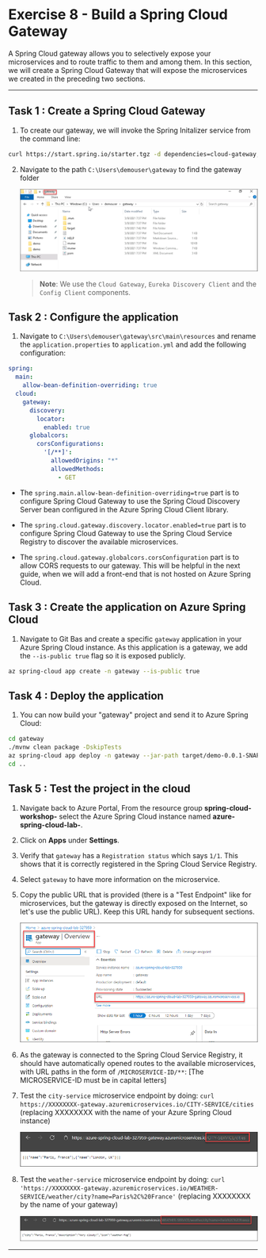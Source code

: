 # Exercise 8 - Build a Spring Cloud Gateway

A Spring Cloud gateway allows you to selectively expose your microservices and to route traffic to them and among them. In this section, we will create a Spring Cloud Gateway that will expose the microservices we created in the preceding two sections.

---

## Task 1 : Create a Spring Cloud Gateway

1. To create our gateway, we will invoke the Spring Initalizer service from the command line:

```bash
curl https://start.spring.io/starter.tgz -d dependencies=cloud-gateway,cloud-eureka,cloud-config-client -d baseDir=gateway -d bootVersion=2.3.8 -d javaVersion=1.8 | tar -xzvf -
```
2. Navigate to the path `C:\Users\demouser\gateway` to find the gateway folder 

   ![gateway](media/gateway.png)

   > **Note**: We use the `Cloud Gateway`, `Eureka Discovery Client` and the `Config Client` components.

## Task 2 : Configure the application

1. Navigate to `C:\Users\demouser\gateway\src\main\resources` and rename the `application.properties` to `application.yml` and add the following configuration:

```yaml
spring:
  main:
    allow-bean-definition-overriding: true
  cloud:
    gateway:
      discovery:
        locator:
          enabled: true
      globalcors:
        corsConfigurations:
          '[/**]':
            allowedOrigins: "*"
            allowedMethods:
              - GET

```

  - The `spring.main.allow-bean-definition-overriding=true` part is to configure Spring Cloud Gateway to use the Spring Cloud Discovery Server bean configured in the Azure Spring Cloud Client library.
 
  - The `spring.cloud.gateway.discovery.locator.enabled=true` part is to configure Spring Cloud Gateway to use the Spring Cloud Service Registry to discover the available microservices.
  
  - The `spring.cloud.gateway.globalcors.corsConfiguration` part is to allow CORS requests to our gateway. This will be helpful in the next guide, when we will add a front-end that is not hosted on Azure Spring Cloud.

## Task 3 : Create the application on Azure Spring Cloud

1. Navigate to Git Bas and create a specific `gateway` application in your Azure Spring Cloud instance. As this application is a gateway, we add the `--is-public true` flag so it is exposed publicly.

```bash
az spring-cloud app create -n gateway --is-public true
```

## Task 4 : Deploy the application

1. You can now build your "gateway" project and send it to Azure Spring Cloud:

```bash
cd gateway
./mvnw clean package -DskipTests
az spring-cloud app deploy -n gateway --jar-path target/demo-0.0.1-SNAPSHOT.jar
cd ..
```

## Task 5 : Test the project in the cloud

1. Navigate back to Azure Portal, From the resource group **spring-cloud-workshop-<inject key="DeploymentID" enableCopy="false"/>** select the Azure Spring Cloud instance named **azure-spring-cloud-lab-<inject key="DeploymentID" enableCopy="false"/>**.

2. Click on **Apps** under **Settings**.

2. Verify that `gateway` has a `Registration status` which says `1/1`. This shows that it is correctly registered in the Spring Cloud Service Registry.

3. Select `gateway` to have more information on the microservice.

4. Copy the public URL that is provided (there is a "Test Endpoint" like for microservices, but the gateway is directly exposed on the Internet, so let's use the public URL). Keep this URL handy for subsequent sections.

   ![gateway url](media/gateway-url.png)

5. As the gateway is connected to the Spring Cloud Service Registry, it should have automatically opened routes to the available microservices, with URL paths in the form of `/MICROSERVICE-ID/**`:
[The MICROSERVICE-ID must be in capital letters]

6. Test the `city-service` microservice endpoint by doing: `curl https://XXXXXXXX-gateway.azuremicroservices.io/CITY-SERVICE/cities` (replacing XXXXXXXX with the name of your Azure Spring Cloud instance)

   ![city output](media/output-city.png)

7. Test the `weather-service` microservice endpoint by doing: `curl 'https://XXXXXXXX-gateway.azuremicroservices.io/WEATHER-SERVICE/weather/city?name=Paris%2C%20France'` (replacing XXXXXXXX by the name of your gateway)

   ![weather output](media/output-weather.png)

---
